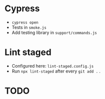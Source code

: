 # Cypress

- `cypress open`
- Tests in `smoke.js`
- Add testing library in `support/commands.js`

# Lint staged

- Configured here: `lint-staged.config.js`
- Run `npx lint-staged` after every `git add .` .



# TODO


